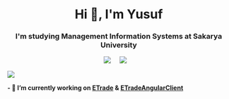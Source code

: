 <h1 align="center">Hi 👋, I'm Yusuf</h1>
<h3 align="center">I'm studying Management Information Systems at <b>Sakarya University</b></h3>
 
<p align='center'>
  <a href="https://www.linkedin.com/in/yusuf-%C3%A7%C4%B1rak/"><img src="https://img.shields.io/badge/linkedin-%230077B5.svg?&style=for-the-badge&logo=linkedin&logoColor=white" /></a>&nbsp;&nbsp;&nbsp;&nbsp;
 <a href="mailto:yusuf10901@hotmail.com"><img src="https://img.shields.io/badge/Outlook-0078D4.svg?&style=for-the-badge&logo=microsoft%20outlook&logoColor=white" /></a>&nbsp;&nbsp;&nbsp;&nbsp;

<a href="https://github.com/yusuf-cirak"><img align="center" src="https://github-readme-stats.vercel.app/api?username=yusuf-cirak&show_icons=true&bg_color=0d1117&text_color=bdc3c7&title_color=F4D03E&icon_color=F4D03E&hide_border=true"/></a>
 
  
 <b>- 🔭 I’m currently working on [ETrade](https://github.com/yusuf-cirak/ETrade) & [ETradeAngularClient](https://github.com/yusuf-cirak/ETradeAngularClient)</b>
 
